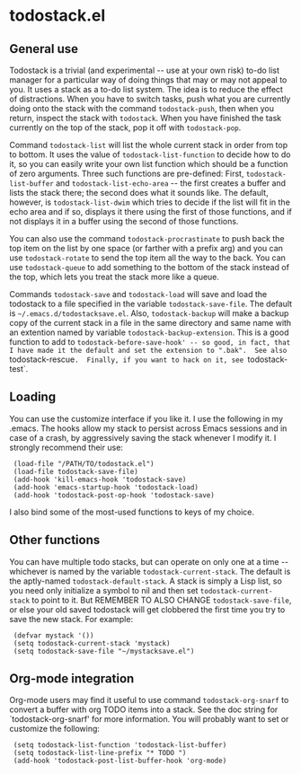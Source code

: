 # todostack.el

## General use

Todostack is a trivial (and experimental -- use at your own risk) to-do
list manager for a particular way of doing things that may or may not
appeal to you.  It uses a stack as a to-do list system.  The idea is to
reduce the effect of distractions.  When you have to switch tasks,
push what you are currently doing onto the stack with the command
`todostack-push`, then when you return, inspect the stack with
`todostack`.  When you have finished the task currently on the top of
the stack, pop it off with `todostack-pop`.

Command `todostack-list` will list the whole current stack in order
from top to bottom.  It uses the value of `todostack-list-function` to
decide how to do it, so you can easily write your own list function
which should be a function of zero arguments.  Three such functions
are pre-defined: First, `todostack-list-buffer` and
`todostack-list-echo-area` -- the first creates a buffer and lists the
stack there; the second does what it sounds like.  The default,
however, is `todostack-list-dwim` which tries to decide if the list
will fit in the echo area and if so, displays it there using the first
of those functions, and if not displays it in a buffer using the
second of those functions.

You can also use the command `todostack-procrastinate` to push back the
top item on the list by one space (or farther with a prefix arg) and
you can use `todostack-rotate` to send the top item all the way to the
back.  You can use `todostack-queue` to add something to the bottom of
the stack instead of the top, which lets you treat the stack more like
a queue.

Commands `todostack-save` and `todostack-load` will save and load the
todostack to a file specified in the variable `todostack-save-file`.
The default is `~/.emacs.d/todostacksave.el`.  Also,
`todostack-backup` will make a backup copy of the current stack in a
file in the same directory and same name with an extention named by
variable `todostack-backup-extension`.  This is a good function
to add to `todostack-before-save-hook' -- so good, in fact, that I
have made it the default and set the extension to ".bak".  See also
`todostack-rescue`.  Finally, if you want to hack on it, see
`todostack-test`.

## Loading

You can use the customize interface if you like it. I use the
following in my .emacs.  The hooks allow my stack to persist across
Emacs sessions and in case of a crash, by aggressively saving the
stack whenever I modify it.  I strongly recommend their use:

     (load-file "/PATH/TO/todostack.el")
     (load-file todostack-save-file)
     (add-hook 'kill-emacs-hook 'todostack-save)
     (add-hook 'emacs-startup-hook 'todostack-load)
     (add-hook 'todostack-post-op-hook 'todostack-save)

I also bind some of the most-used functions to keys of my choice.

## Other functions

You can have multiple todo stacks, but can operate on only one at a
time -- whichever is named by the variable `todostack-current-stack`.
The default is the aptly-named `todostack-default-stack`.  A stack is
simply a Lisp list, so you need only initialize a symbol to nil and
then set `todostack-current-stack` to point to it.  But REMEMBER TO
ALSO CHANGE `todostack-save-file`, or else your old saved todostack
will get clobbered the first time you try to save the new stack.  For
example:

     (defvar mystack '())
     (setq todostack-current-stack 'mystack)
     (setq todostack-save-file "~/mystacksave.el")

## Org-mode integration

Org-mode users may find it useful to use command `todostack-org-snarf`
to convert a buffer with org TODO items into a stack.  See the doc
string for `todostack-org-snarf' for more information.  You will
probably want to set or customize the following:

     (setq todostack-list-function 'todostack-list-buffer)
     (setq todostack-list-line-prefix "* TODO ")
     (add-hook 'todostack-post-list-buffer-hook 'org-mode)


